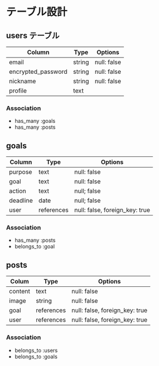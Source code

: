 # テーブル設計

## users テーブル

| Column             | Type   | Options     |
|--------------------|--------|-------------|
| email              | string | null: false |
| encrypted_password | string | null: false |
| nickname           | string | null: false |
| profile            | text   |             |


### Association
- has_many :goals
- has_many :posts


## goals

| Column     | Type       | Options                        |
|------------|------------|--------------------------------|
| purpose    | text       | null: false                    |
| goal       | text       | null: false                    |
| action     | text       | null; false                    |
| deadline   | date       | null; false                    |
| user       | references | null: false, foreign_key: true |

### Association
- has_many :posts
- belongs_to :goal


## posts

| Colum     | Type       | Options                        |
|-----------|------------|--------------------------------|
| content   | text       | null: false                    |
| image     | string     | null: false                    |
| goal      | references | null: false, foreign_key: true |
| user      | references | null: false, foreign_key: true |


### Association

- belongs_to :users
- belongs_to :goals